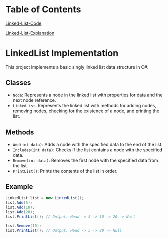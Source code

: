 ﻿# Table of Contents
[Linked-List-Code](Data-Structures/LinkedList/LinkedList/LinkedList/Linked-List.jpg)

[Linked-List-Explanation](Data-Structures/LinkedList/LinkedList/LinkedList/Linked-List-Explanation.jpg)

# LinkedList Implementation

This project implements a basic singly linked list data structure in C#.

## Classes

- `Node`: Represents a node in the linked list with properties for data and the next node reference.
- `LinkedList`: Represents the linked list with methods for adding nodes, removing nodes, checking for the existence of a node, and printing the list.

## Methods

- `Add(int data)`: Adds a node with the specified data to the end of the list.
- `Includes(int data)`: Checks if the list contains a node with the specified data.
- `Remove(int data)`: Removes the first node with the specified data from the list.
- `PrintList()`: Prints the contents of the list in order.

## Example

```csharp
LinkedList list = new LinkedList();
list.Add(5);
list.Add(10);
list.Add(20);
list.PrintList(); // Output: Head -> 5 -> 10 -> 20 -> Null

list.Remove(10);
list.PrintList(); // Output: Head -> 5 -> 20 -> Null
